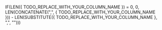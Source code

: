 IF(LEN({ TODO_REPLACE_WITH_YOUR_COLUMN_NAME }) = 0, 0, LEN(CONCATENATE(",", { TODO_REPLACE_WITH_YOUR_COLUMN_NAME })) - LEN(SUBSTITUTE({ TODO_REPLACE_WITH_YOUR_COLUMN_NAME }, ",", "")))
